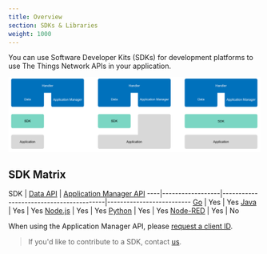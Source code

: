 ```yaml
---
title: Overview
section: SDKs & Libraries
weight: 1000
---
```


You can use Software Developer Kits (SDKs) for development platforms to use The Things Network APIs in your application.

![SDK](options-sdks.png)

## SDK Matrix

SDK | [Data API](./mqtt/index.md) | [Application Manager API](./manager/index.md)
----|------------------|-----------------------------------------|--------------------------
[Go](golang/index.md) | Yes | Yes
[Java](java/index.md) | Yes | Yes
[Node.js](nodejs/index.md) | Yes | Yes
[Python](https://pypi.python.org/pypi/ttn/2.1.0) | Yes | Yes
[Node-RED](nodered/index.md) | Yes | No

When using the Application Manager API, please [request a client ID](../network/account/clientid.md).

> If you'd like to contribute to a SDK, contact [us](mailto:community@thethingsnetwork.org).
